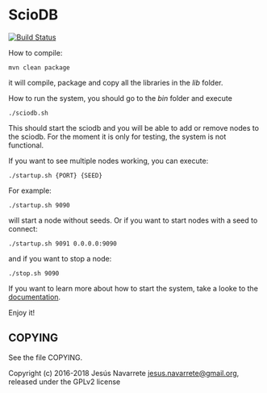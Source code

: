 ScioDB
=====

[![Build Status](https://travis-ci.org/sciodb/sciodb.svg?branch=master)](https://travis-ci.org/sciodb/sciodb)

How to compile:

```
mvn clean package
```

it will compile, package and copy all the libraries in the *lib* folder.

How to run the system, you should go to the *bin* folder and execute
```
./sciodb.sh
```

This should start the sciodb and you will be able to add or remove nodes to the sciodb.
For the moment it is only for testing, the system is not functional.

If you want to see multiple nodes working, you can execute:

```
./startup.sh {PORT} {SEED}
```

For example:
```
./startup.sh 9090
```
will start a node without seeds. Or if you want to start nodes with a seed to connect:

```
./startup.sh 9091 0.0.0.0:9090
```

and if you want to stop a node:
```
./stop.sh 9090
```
If you want to learn more about how to start the system, take a looke to the [documentation](doc/Readme.md).

Enjoy it!

COPYING
-------

See the file COPYING.

Copyright (c) 2016-2018 Jesús Navarrete <jesus.navarrete@gmail.org>, released under the GPLv2 license
